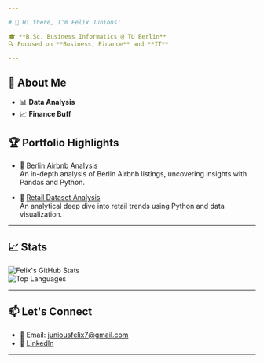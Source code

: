 ```yaml
---

# 👋 Hi there, I'm Felix Junious!  

🎓 **B.Sc. Business Informatics @ TU Berlin**  
🔍 Focused on **Business, Finance** and **IT**  

---
```


## 🚀 About Me  

- 📊 **Data Analysis**
- 📈 **Finance Buff**

## 🏆 Portfolio Highlights  

- 📌 [Berlin Airbnb Analysis](https://github.com/felixjunious/berlin-airbnb-analysis)  
  An in-depth analysis of Berlin Airbnb listings, uncovering insights with Pandas and Python.  

- 📌 [Retail Dataset Analysis](https://github.com/felixjunious/retail-analysis)  
  An analytical deep dive into retail trends using Python and data visualization.  

---

## 📈 Stats  

![Felix's GitHub Stats](https://github-readme-stats.vercel.app/api?username=felixjunious&show_icons=true&theme=radical)  
![Top Languages](https://github-readme-stats.vercel.app/api/top-langs/?username=felixjunious&layout=compact&theme=radical)  

---

## 📫 Let's Connect  

- 📧 Email: [juniousfelix7@gmail.com](juniousfelix7@gmail.com)  
- 💼 [LinkedIn](https://www.linkedin.com/in/felix-junious-32a990272)  

---
